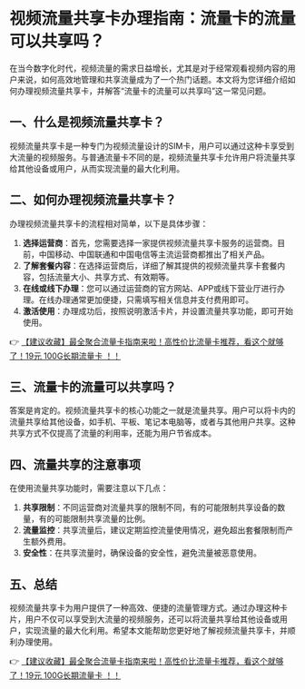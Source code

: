 # 视频流量共享卡办理指南：流量卡的流量可以共享吗？

在当今数字化时代，视频流量的需求日益增长，尤其是对于经常观看视频内容的用户来说，如何高效地管理和共享流量成为了一个热门话题。本文将为您详细介绍如何办理视频流量共享卡，并解答“流量卡的流量可以共享吗”这一常见问题。

## 一、什么是视频流量共享卡？

视频流量共享卡是一种专门为视频流量设计的SIM卡，用户可以通过这种卡享受到大流量的视频服务。与普通流量卡不同的是，视频流量共享卡允许用户将流量共享给其他设备或用户，从而实现流量的最大化利用。

## 二、如何办理视频流量共享卡？

办理视频流量共享卡的流程相对简单，以下是具体步骤：

1. **选择运营商**：首先，您需要选择一家提供视频流量共享卡服务的运营商。目前，中国移动、中国联通和中国电信等主流运营商都推出了相关产品。
2. **了解套餐内容**：在选择运营商后，详细了解其提供的视频流量共享卡套餐内容，包括流量大小、共享方式、有效期等。
3. **在线或线下办理**：您可以通过运营商的官方网站、APP或线下营业厅进行办理。在线办理通常更加便捷，只需填写相关信息并支付费用即可。
4. **激活使用**：办理成功后，按照说明激活卡片，并设置流量共享功能，即可开始使用。

👉 [【建议收藏】最全聚合流量卡指南来啦！高性价比流量卡推荐，看这个就够了！19元 100G长期流量卡 ！！](https://bit.ly/Liuliangka)

## 三、流量卡的流量可以共享吗？

答案是肯定的。视频流量共享卡的核心功能之一就是流量共享。用户可以将卡内的流量共享给其他设备，如手机、平板、笔记本电脑等，或者与其他用户共享。这种共享方式不仅提高了流量的利用率，还能为用户节省成本。

## 四、流量共享的注意事项

在使用流量共享功能时，需要注意以下几点：

1. **共享限制**：不同运营商对流量共享的限制不同，有的可能限制共享设备的数量，有的可能限制共享流量的比例。
2. **流量监控**：共享流量后，建议定期监控流量使用情况，避免超出套餐限制而产生额外费用。
3. **安全性**：在共享流量时，确保设备的安全性，避免流量被恶意使用。

## 五、总结

视频流量共享卡为用户提供了一种高效、便捷的流量管理方式。通过办理这种卡片，用户不仅可以享受到大流量的视频服务，还可以将流量共享给其他设备或用户，实现流量的最大化利用。希望本文能帮助您更好地了解视频流量共享卡，并顺利办理使用。

👉 [【建议收藏】最全聚合流量卡指南来啦！高性价比流量卡推荐，看这个就够了！19元 100G长期流量卡 ！！](https://bit.ly/Liuliangka)